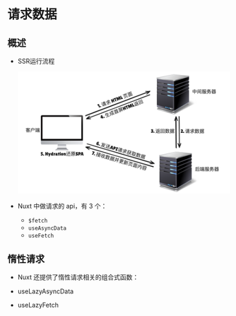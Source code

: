 # 请求数据

## 概述

+ SSR运行流程

  ![alt text](images/SSR运行流程.png)

+ Nuxt 中做请求的 api，有 3 个：

  + `$fetch`
  + `useAsyncData`
  + `useFetch`

## 惰性请求

+ Nuxt 还提供了惰性请求相关的组合式函数：

+ useLazyAsyncData
+ useLazyFetch
